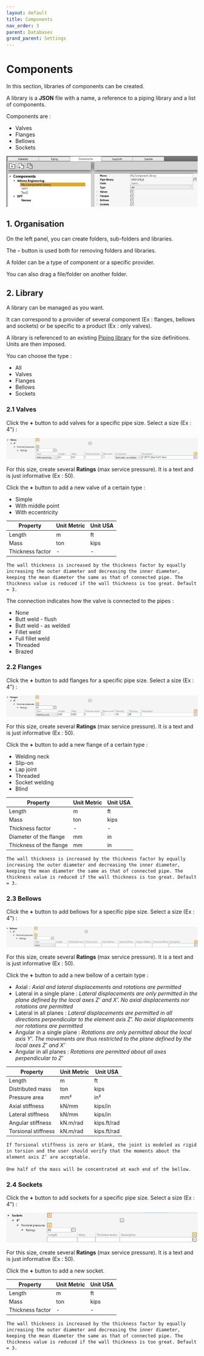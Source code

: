 ```yaml
---
layout: default
title: Components
nav_order: 3
parent: Databases
grand_parent: Settings
---
```


# Components

In this section, libraries of components can be created. 

A library is a **JSON** file with a name, a reference to a piping library and a list of components.

Components are :

- Valves
- Flanges
- Bellows
- Sockets

![Image](../../Images/Component1.jpg)

## 1. Organisation

On the left panel, you can create folders, sub-folders and libraries.

The **-** button is used both for removing folders and libraries.

A folder can be a type of component or a specific provider.

You can also drag a file/folder on another folder.

## 2. Library

A library can be managed as you want.

It can correspond to a provider of several component (Ex : flanges, bellows and sockets) or be specific to a product (Ex : only valves).

A library is referenced to an existing [Piping library](https://documentation.metapiping.com/Settings/Databases/Piping.html) for the size definitions. Units are then imposed.

You can choose the type :
* All
* Valves
* Flanges
* Bellows
* Sockets

### 2.1 Valves

Click the **+** button to add valves for a specific pipe size. Select a size (Ex : 4") :

![Image](../../Images/Component2.jpg)

For this size, create several **Ratings** (max service pressure). It is a text and is just informative (Ex : 50).

Click the **+** button to add a new valve of a certain type :

- Simple
- With middle point
- With eccentricity

| Property | Unit Metric | Unit USA | 
| -------- | ---- | ---- | 
| Length | m | ft |
| Mass | ton | kips | 
| Thickness factor | - | - | 

    The wall thickness is increased by the thickness factor by equally increasing the outer diameter and decreasing the inner diameter, keeping the mean diameter the same as that of connected pipe. The thickness value is reduced if the wall thickness is too great. Default = 3.

The connection indicates how the valve is connected to the pipes :

- None
- Butt weld - flush
- Butt weld - as welded
- Fillet weld
- Full fillet weld
- Threaded
- Brazed


### 2.2 Flanges

Click the **+** button to add flanges for a specific pipe size. Select a size (Ex : 4") :

![Image](../../Images/Component3.jpg)

For this size, create several **Ratings** (max service pressure). It is a text and is just informative (Ex : 50).

Click the **+** button to add a new flange of a certain type :

- Welding neck
- Slip-on
- Lap joint
- Threaded
- Socket welding
- Blind

| Property | Unit Metric | Unit USA |
| -------- | ---- | ---- |
| Length | m | ft |
| Mass | ton | kips |
| Thickness factor | - | - |
| Diameter of the flange| mm | in |
| Thickness of the flange | mm | in |

    The wall thickness is increased by the thickness factor by equally increasing the outer diameter and decreasing the inner diameter, keeping the mean diameter the same as that of connected pipe. The thickness value is reduced if the wall thickness is too great. Default = 3.

### 2.3 Bellows

Click the **+** button to add bellows for a specific pipe size. Select a size (Ex : 4") :

![Image](../../Images/Component4.jpg)

For this size, create several **Ratings** (max service pressure). It is a text and is just informative (Ex : 50).

Click the **+** button to add a new bellow of a certain type :

- Axial : *Axial and lateral displacements and rotations are permitted*
- Lateral in a single plane : *Lateral displacements are only permitted in the plane defined by the local axes Z’ and X’. No axial displacements nor rotations are permitted*
- Lateral in all planes : *Lateral displacements are permitted in all directions perpendicular to the element axis Z’. No axial displacements nor rotations are permitted*
- Angular in a single plane : *Rotations are only permitted about the local axis Y’. The movements are thus restricted to the plane defined by the local axes Z’ and X’*
- Angular in all planes : *Rotations are permitted about all axes perpendicular to Z’*


| Property | Unit Metric | Unit USA |
| -------- | ---- | ---- |
| Length | m | ft |
| Distributed mass | ton | kips |
| Pressure area | mm² | in² |
| Axial stiffness| kN/mm | kips/in |
| Lateral stiffness | kN/mm | kips/in |
| Angular stiffness | kN.m/rad | kips.ft/rad |
| Torsional stiffness | kN.m/rad | kips.ft/rad |

    If Torsional stiffness is zero or blank, the joint is modeled as rigid in torsion and the user should verify that the moments about the element axis Z’ are acceptable.

    One half of the mass will be concentrated at each end of the bellow.

### 2.4 Sockets

Click the **+** button to add sockets for a specific pipe size. Select a size (Ex : 4") :

![Image](../../Images/Component5.jpg)

For this size, create several **Ratings** (max service pressure). It is a text and is just informative (Ex : 50).

Click the **+** button to add a new socket.


| Property | Unit Metric | Unit USA | 
| -------- | ---- | ---- | 
| Length | m | ft |
| Mass | ton | kips | 
| Thickness factor | - | - | 

    The wall thickness is increased by the thickness factor by equally increasing the outer diameter and decreasing the inner diameter, keeping the mean diameter the same as that of connected pipe. The thickness value is reduced if the wall thickness is too great. Default = 3.
